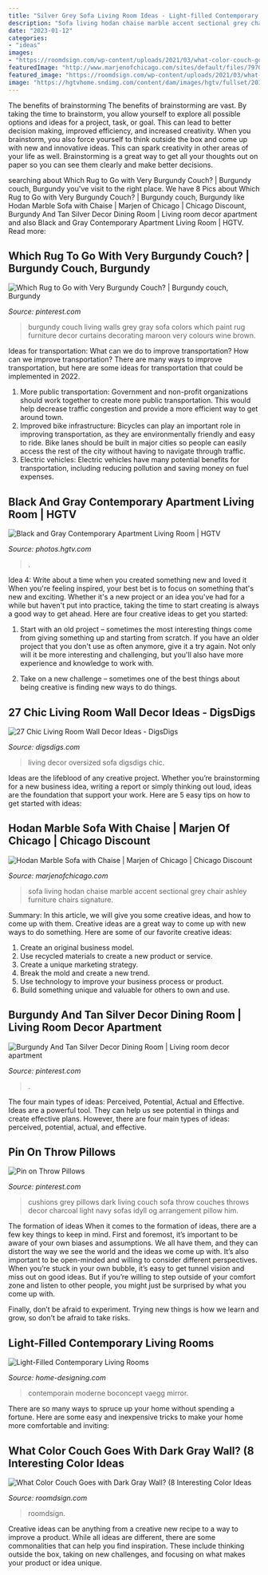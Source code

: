 ```yaml
---
title: "Silver Grey Sofa Living Room Ideas - Light-filled Contemporary Living Rooms"
description: "Sofa living hodan chaise marble accent sectional grey chair ashley furniture chairs signature"
date: "2023-01-12"
categories:
- "ideas"
images:
- "https://roomdsign.com/wp-content/uploads/2021/03/what-color-couch-goes-with-dark-gray-wall.jpg"
featuredImage: "http://www.marjenofchicago.com/sites/default/files/79700-18-21-11-T-C.jpg"
featured_image: "https://roomdsign.com/wp-content/uploads/2021/03/what-color-couch-goes-with-dark-gray-wall.jpg"
image: "https://hgtvhome.sndimg.com/content/dam/images/hgtv/fullset/2014/5/23/0/DP_Preston-Lee-gray-contemporary-masculine-living-room_h.jpg.rend.hgtvcom.616.462.suffix/1401383322119.jpeg"
---
```



The benefits of brainstorming
The benefits of brainstorming are vast. By taking the time to brainstorm, you allow yourself to explore all possible options and ideas for a project, task, or goal. This can lead to better decision making, improved efficiency, and increased creativity.
When you brainstorm, you also force yourself to think outside the box and come up with new and innovative ideas. This can spark creativity in other areas of your life as well. Brainstorming is a great way to get all your thoughts out on paper so you can see them clearly and make better decisions.

	

		
searching about Which Rug to Go with Very Burgundy Couch? | Burgundy couch, Burgundy you've visit to the right place. We have 8 Pics about Which Rug to Go with Very Burgundy Couch? | Burgundy couch, Burgundy like Hodan Marble Sofa with Chaise | Marjen of Chicago | Chicago Discount, Burgundy And Tan Silver Decor Dining Room | Living room decor apartment and also Black and Gray Contemporary Apartment Living Room | HGTV. Read more:
		
    
## Which Rug To Go With Very Burgundy Couch? | Burgundy Couch, Burgundy

<img loading=lazy src="https://i.pinimg.com/736x/68/f5/d5/68f5d532551b563fb79bca289ae950fc--burgundy-curtains-burgundy-couch.jpg" onerror="this.onerror=null;this.src='https://tse1.mm.bing.net/th?id=OIP.Q7v_wi2NFg1vxu7WkmlcWAAAAA&amp;pid=15.1';" alt="Which Rug to Go with Very Burgundy Couch? | Burgundy couch, Burgundy">

_Source: pinterest.com_

>burgundy couch living walls grey gray sofa colors which paint rug furniture decor curtains decorating maroon very colours wine brown. 

	

Ideas for transportation: What can we do to improve transportation?
How can we improve transportation? 
There are many ways to improve transportation, but here are some ideas for transportation that could be implemented in 2022.

1. More public transportation: Government and non-profit organizations should work together to create more public transportation. This would help decrease traffic congestion and provide a more efficient way to get around town.
2. Improved bike infrastructure: Bicycles can play an important role in improving transportation, as they are environmentally friendly and easy to ride. Bike lanes should be built in major cities so people can easily access the rest of the city without having to navigate through traffic. 
3. Electric vehicles: Electric vehicles have many potential benefits for transportation, including reducing pollution and saving money on fuel expenses.

    
## Black And Gray Contemporary Apartment Living Room | HGTV

<img loading=lazy src="https://hgtvhome.sndimg.com/content/dam/images/hgtv/fullset/2014/5/23/0/DP_Preston-Lee-gray-contemporary-masculine-living-room_h.jpg.rend.hgtvcom.616.462.suffix/1401383322119.jpeg" onerror="this.onerror=null;this.src='https://tse4.mm.bing.net/th?id=OIP.05Er5h9aLOug4VRzVld4MQHaFj&amp;pid=15.1';" alt="Black and Gray Contemporary Apartment Living Room | HGTV">

_Source: photos.hgtv.com_

>. 

	

Idea 4: Write about a time when you created something new and loved it
When you're feeling inspired, your best bet is to focus on something that's new and exciting. Whether it's a new project or an idea you've had for a while but haven't put into practice, taking the time to start creating is always a good way to get ahead. Here are four creative ideas to get you started: 
1. Start with an old project – sometimes the most interesting things come from giving something up and starting from scratch. If you have an older project that you don't use as often anymore, give it a try again. Not only will it be more interesting and challenging, but you'll also have more experience and knowledge to work with.

2. Take on a new challenge – sometimes one of the best things about being creative is finding new ways to do things.

    
## 27 Chic Living Room Wall Decor Ideas - DigsDigs

<img loading=lazy src="https://www.digsdigs.com/photos/2018/01/02-a-bold-oversized-artwork-over-the-sofa-is-a-cool-colorful-statement.jpg" onerror="this.onerror=null;this.src='https://tse4.mm.bing.net/th?id=OIP.Su2hw37WQklZKuoOsblC9gHaJ4&amp;pid=15.1';" alt="27 Chic Living Room Wall Decor Ideas - DigsDigs">

_Source: digsdigs.com_

>living decor oversized sofa digsdigs chic. 

	

Ideas are the lifeblood of any creative project. Whether you’re brainstorming for a new business idea, writing a report or simply thinking out loud, ideas are the foundation that support your work. Here are 5 easy tips on how to get started with ideas: 

    
## Hodan Marble Sofa With Chaise | Marjen Of Chicago | Chicago Discount

<img loading=lazy src="http://www.marjenofchicago.com/sites/default/files/79700-18-21-11-T-C.jpg" onerror="this.onerror=null;this.src='https://tse4.mm.bing.net/th?id=OIP.dspQwRbOtvH-um-l6Zc44AHaF7&amp;pid=15.1';" alt="Hodan Marble Sofa with Chaise | Marjen of Chicago | Chicago Discount">

_Source: marjenofchicago.com_

>sofa living hodan chaise marble accent sectional grey chair ashley furniture chairs signature. 

	

Summary: In this article, we will give you some creative ideas, and how to come up with them.
Creative ideas are a great way to come up with new ways to do something. Here are some of our favorite creative ideas:
1. Create an original business model.
2. Use recycled materials to create a new product or service.
3. Create a unique marketing strategy.
4. Break the mold and create a new trend. 
5. Use technology to improve your business process or product. 
6. Build something unique and valuable for others to own and use.

    
## Burgundy And Tan Silver Decor Dining Room | Living Room Decor Apartment

<img loading=lazy src="https://i.pinimg.com/736x/3c/0e/93/3c0e937f53e59c611b412823b0d98b3a.jpg" onerror="this.onerror=null;this.src='https://tse3.mm.bing.net/th?id=OIP.Myr1nFqrIPd_f9JocgwjNwHaIJ&amp;pid=15.1';" alt="Burgundy And Tan Silver Decor Dining Room | Living room decor apartment">

_Source: pinterest.com_

>. 

	

The four main types of ideas: Perceived, Potential, Actual and Effective.
Ideas are a powerful tool. They can help us see potential in things and create effective plans. However, there are four main types of ideas: perceived, potential, actual, and effective.

    
## Pin On Throw Pillows

<img loading=lazy src="https://i.pinimg.com/736x/41/bf/b1/41bfb152f6f00bd170fd517fdd787287--neutral-pillows-grey-pillows.jpg" onerror="this.onerror=null;this.src='https://tse3.mm.bing.net/th?id=OIP.p0xUl-xZlUPgCXudpL0g9gHaLH&amp;pid=15.1';" alt="Pin on Throw Pillows">

_Source: pinterest.com_

>cushions grey pillows dark living couch sofa throw couches throws decor charcoal light navy sofas idyll og arrangement pillow him. 

	

The formation of ideas
When it comes to the formation of ideas, there are a few key things to keep in mind. First and foremost, it’s important to be aware of your own biases and assumptions. We all have them, and they can distort the way we see the world and the ideas we come up with.
It’s also important to be open-minded and willing to consider different perspectives. When you’re stuck in your own bubble, it’s easy to get tunnel vision and miss out on good ideas. But if you’re willing to step outside of your comfort zone and listen to other people, you might just be surprised by what you come up with.

Finally, don’t be afraid to experiment. Trying new things is how we learn and grow, so don’t be afraid to take risks.

    
## Light-Filled Contemporary Living Rooms

<img loading=lazy src="http://cdn.home-designing.com/wp-content/uploads/2012/12/modern-living-room-in-neutrals.jpg" onerror="this.onerror=null;this.src='https://tse1.mm.bing.net/th?id=OIP.GaQBrQyNZntF4spaMbb-ywHaHa&amp;pid=15.1';" alt="Light-Filled Contemporary Living Rooms">

_Source: home-designing.com_

>contemporain moderne boconcept vaegg mirror. 

	

There are so many ways to spruce up your home without spending a fortune. Here are some easy and inexpensive tricks to make your home more comfortable and inviting:

    
## What Color Couch Goes With Dark Gray Wall? (8 Interesting Color Ideas

<img loading=lazy src="https://roomdsign.com/wp-content/uploads/2021/03/what-color-couch-goes-with-dark-gray-wall.jpg" onerror="this.onerror=null;this.src='https://tse1.mm.bing.net/th?id=OIP.km6JrUkA106Rn0LkTlfXdgHaEK&amp;pid=15.1';" alt="What Color Couch Goes with Dark Gray Wall? (8 Interesting Color Ideas">

_Source: roomdsign.com_

>roomdsign. 

	

Creative ideas can be anything from a creative new recipe to a way to improve a product. While all ideas are different, there are some commonalities that can help you find inspiration. These include thinking outside the box, taking on new challenges, and focusing on what makes your product or idea unique.


